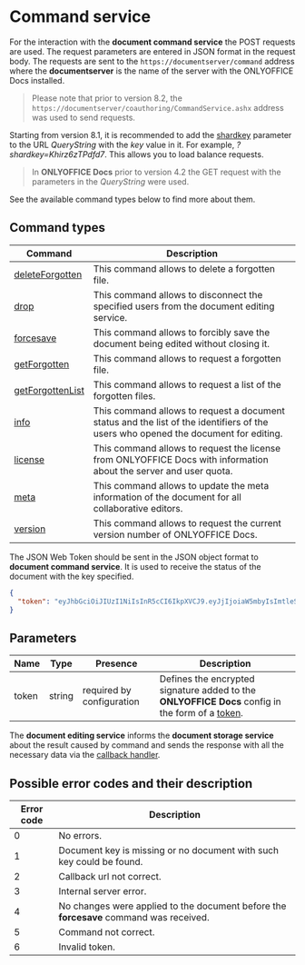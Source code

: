 # Command service

For the interaction with the **document command service** the POST requests are used. The request parameters are entered in JSON format in the request body. The requests are sent to the `https://documentserver/command` address where the **documentserver** is the name of the server with the ONLYOFFICE Docs installed.

> Please note that prior to version 8.2, the `https://documentserver/coauthoring/CommandService.ashx` address was used to send requests.

Starting from version 8.1, it is recommended to add the [shardkey](../../get-started/how-it-works/how-it-works.md#shard-key) parameter to the URL *QueryString* with the *key* value in it. For example, *?shardkey=Khirz6zTPdfd7*. This allows you to load balance requests.

> In **ONLYOFFICE Docs** prior to version 4.2 the GET request with the parameters in the *QueryString* were used.

See the available command types below to find more about them.

## Command types

| Command                                 | Description                                                                                                                        |
| --------------------------------------- | ---------------------------------------------------------------------------------------------------------------------------------- |
| [deleteForgotten](deleteforgotten.md)   | This command allows to delete a forgotten file.                                                                                    |
| [drop](drop.md)                         | This command allows to disconnect the specified users from the document editing service.                                           |
| [forcesave](forcesave.md)               | This command allows to forcibly save the document being edited without closing it.                                                 |
| [getForgotten](getforgotten.md)         | This command allows to request a forgotten file.                                                                                   |
| [getForgottenList](getforgottenlist.md) | This command allows to request a list of the forgotten files.                                                                      |
| [info](info.md)                         | This command allows to request a document status and the list of the identifiers of the users who opened the document for editing. |
| [license](license.md)                   | This command allows to request the license from ONLYOFFICE Docs with information about the server and user quota.                  |
| [meta](meta.md)                         | This command allows to update the meta information of the document for all collaborative editors.                                  |
| [version](version.md)                   | This command allows to request the current version number of ONLYOFFICE Docs.                                                      |

The JSON Web Token should be sent in the JSON object format to **document command service**. It is used to receive the status of the document with the key specified.

``` json
{
  "token": "eyJhbGciOiJIUzI1NiIsInR5cCI6IkpXVCJ9.eyJjIjoiaW5mbyIsImtleSI6IktoaXJ6NnpUUGRmZDcifQ.r_6sThjFABsHMNHhkVdHDSz4jwkbXRQNYdvawkBGJgg"
}
```

## Parameters

| Name  | Type   | Presence                  | Description                                                                                                                                                                                                     |
| ----- | ------ | ------------------------- | --------------------------------------------------------------------------------------------------------------------------------------------------------------------------------------------------------------- |
| token | string | required by configuration | Defines the encrypted signature added to the **ONLYOFFICE Docs** config in the form of a [token](../../additional-api/signature/request/token-in-body.md#request-to-receive-the-status-of-the-edited-document). |

The **document editing service** informs the **document storage service** about the result caused by command and sends the response with all the necessary data via the [callback handler](../../usage-api/callback-handler.md).

## Possible error codes and their description

| Error code | Description                                                                            |
| ---------- | -------------------------------------------------------------------------------------- |
| 0          | No errors.                                                                             |
| 1          | Document key is missing or no document with such key could be found.                   |
| 2          | Callback url not correct.                                                              |
| 3          | Internal server error.                                                                 |
| 4          | No changes were applied to the document before the **forcesave** command was received. |
| 5          | Command not correct.                                                                   |
| 6          | Invalid token.                                                                         |

